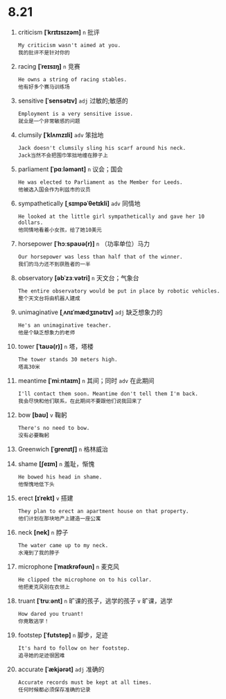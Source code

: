 # 8.21

1. criticism **[ˈkrɪtɪsɪzəm]** `n` 批评

   ```
   My criticism wasn't aimed at you.
   我的批评不是针对你的
   ```

2. racing **[ˈreɪsɪŋ]** `n` 竞赛

   ```
   He owns a string of racing stables.
   他有好多个赛马训练场
   ```

3. sensitive **[ˈsensətɪv]** `adj` 过敏的;敏感的

   ```
   Employment is a very sensitive issue.
   就业是一个非常敏感的问题
   ```

4. clumsily **[ˈklʌmzɪli]** `adv` 笨拙地

   ```
   Jack doesn't clumsily sling his scarf around his neck.
   Jack当然不会把围巾笨拙地缠在脖子上
   ```

5. parliament **[ˈpɑːləmənt]** `n` 议会；国会

   ```
   He was elected to Parliament as the Member for Leeds.
   他被选入国会作为利兹市的议员
   ```

6. sympathetically **[ˌsɪmpəˈθetɪkli]** `adv` 同情地

   ```
   He looked at the little girl sympathetically and gave her 10 dollars.
   他同情地看着小女孩，给了她10美元
   ```

7. horsepower **[ˈhɔːspaʊə(r)]** `n` （功率单位）马力

   ```
   Our horsepower was less than half that of the winner.
   我们的马力还不到获胜者的一半
   ```

8. observatory **[əbˈzɜːvətri]** `n` 天文台；气象台

   ```
   The entire observatory would be put in place by robotic vehicles.
   整个天文台将由机器人建成
   ```

9. unimaginative **[ˌʌnɪˈmædʒɪnətɪv]** `adj` 缺乏想象力的

   ```
   He's an unimaginative teacher.
   他是个缺乏想象力的老师
   ```

10. tower **[ˈtaʊə(r)]** `n` 塔，塔楼

    ```
    The tower stands 30 meters high.
    塔高30米
    ```

11. meantime **[ˈmiːntaɪm]** `n` 其间；同时 `adv` 在此期间

    ```
    I'll contact them soon. Meantime don't tell them I'm back.
    我会尽快和他们联系，在此期间不要跟他们说我回来了
    ```

12. bow **[baʊ]** `v` 鞠躬

    ```
    There's no need to bow.
    没有必要鞠躬
    ```

13. Greenwich **[ˈɡrenɪtʃ]** `n` 格林威治

14. shame **[ʃeɪm]** `n` 羞耻，惭愧

    ```
    He bowed his head in shame.
    他惭愧地低下头
    ```

15. erect **[ɪˈrekt]** `v` 搭建

    ```
    They plan to erect an apartment house on that property.
    他们计划在那块地产上建造一座公寓
    ```

16. neck **[nek]** `n` 脖子

    ```
    The water came up to my neck.
    水淹到了我的脖子
    ```

17. microphone **[ˈmaɪkrəfəʊn]** `n` 麦克风

    ```
    He clipped the microphone on to his collar.
    他把麦克风别在衣领上
    ```

18. truant **[ˈtruːənt]** `n` 旷课的孩子，逃学的孩子 `v` 旷课，逃学

    ```
    How dared you truant!
    你竟敢逃学！
    ```

19. footstep **[ˈfʊtstep]** `n` 脚步，足迹

    ```
    It's hard to follow on her footstep.
    追寻她的足迹很困难
    ```

20. accurate **[ˈækjərət]** `adj` 准确的
    ```
    Accurate records must be kept at all times.
    任何时候都必须保存准确的记录
    ```
